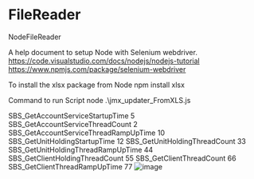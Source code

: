 # FileReader
NodeFileReader

A help document to setup Node with Selenium webdriver.
https://code.visualstudio.com/docs/nodejs/nodejs-tutorial
https://www.npmjs.com/package/selenium-webdriver

To install the xlsx package from Node
npm install xlsx 

Command to run Script
node .\jmx_updater_FromXLS.js



SBS_GetAccountServiceStartupTime	5
SBS_GetAccountServiceThreadCount	2
SBS_GetAccountServiceThreadRampUpTime	10
SBS_GetUnitHoldingStartupTime	12
SBS_GetUnitHoldingThreadCount	33
SBS_GetUnitHoldingThreadRampUpTime	44
SBS_GetClientHoldingThreadCount	55
SBS_GetClientThreadCount	66
SBS_GetClientThreadRampUpTime	77
![image](https://user-images.githubusercontent.com/43807077/152687098-0cd237f1-95d3-4608-913e-266d48e75175.png)
